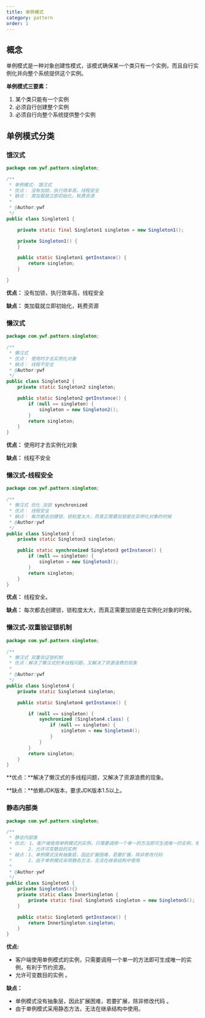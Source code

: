 ```yaml
---
title: 单例模式
category: pattern
order: 1
---
```




## 概念

单例模式是一种对象创建性模式，该模式确保某一个类只有一个实例，而且自行实例化并向整个系统提供这个实例。

**单例模式三要素：**

1. 某个类只能有一个实例
2. 必须自行创建整个实例
3. 必须自行向整个系统提供整个实例



## 单例模式分类

### 饿汉式

```java
package com.ywf.pattern.singleton;

/**
 * 单例模式- 饿汉式
 * 优点： 没有加锁，执行效率高，线程安全
 * 缺点： 类加载就立即初始化，耗费资源
 *
 * @Author:ywf
 */
public class Singleton1 {

    private static final Singleton1 singleton = new Singleton1();

    private Singleton1() {
    }

    public static Singleton1 getInstance() {
        return singleton;
    }

}
```

**优点：** 没有加锁，执行效率高，线程安全

**缺点：** 类加载就立即初始化，耗费资源



### 懒汉式

```java
package com.ywf.pattern.singleton;

/**
 * 懒汉式
 * 优点： 使用时才去实例化对象
 * 缺点： 线程不安全
 * @Author:ywf
 */
public class Singleton2 {
    private static Singleton2 singleton;

    public static Singleton2 getInstance() {
        if (null == singleton) {
            singleton = new Singleton2();
        }
        return singleton;
    }
}
```

**优点：** 使用时才去实例化对象

**缺点：** 线程不安全



### 懒汉式-线程安全

```java
package com.ywf.pattern.singleton;

/**
 * 懒汉式 优化 加锁 synchronized
 * 优点： 线程安全
 * 缺点： 每次都去创建锁，锁粒度太大，而真正需要加锁是在实例化对象的时候
 * @Author:ywf
 */
public class Singleton3 {
    private static Singleton3 singleton;

    public static synchronized Singleton3 getInstance() {
        if (null == singleton) {
            singleton = new Singleton3();
        }
        return singleton;
    }
}
```

**优点：** 线程安全。

**缺点：** 每次都去创建锁，锁粒度太大，而真正需要加锁是在实例化对象的时候。



### 懒汉式-双重验证锁机制

```java
package com.ywf.pattern.singleton;

/**
 * 懒汉式 双重验证锁机制
 * 优点：解决了懒汉式的多线程问题，又解决了资源浪费的现象
 *
 * @Author:ywf
 */
public class Singleton4 {
    private static Singleton4 singleton;

    public static Singleton4 getInstance() {

        if (null == singleton) {
            synchronized (Singleton4.class) {
                if (null == singleton) {
                    singleton = new Singleton4();
                }
            }
        }
        return singleton;
    }
}
```

**优点：**解决了懒汉式的多线程问题，又解决了资源浪费的现象。

**缺点：**依赖JDK版本，要求JDK版本1.5以上。



### 静态内部类

```java
package com.ywf.pattern.singleton;

/**
 * 静态内部类
 * 优点: 1、客户端使用单例模式的实例，只需要调用一个单一的方法即可生成唯一的实例，有利于节约资源
 *      2、允许可变数目的实例
 * 缺点：1、单例模式没有抽象层，因此扩展困难，若要扩展，除非修改代码
 *      2、由于单例模式采用静态方法，无法在继承结构中使用
 *
 * @Author:ywf
 */
public class Singleton5 {
    private Singleton5(){}
    private static class InnerSingleton {
        private static final Singleton5 singleton = new Singleton5();
    }

    public static Singleton5 getInstance() {
        return InnerSingleton.singleton;
    }
}
```

**优点:** 

- 客户端使用单例模式的实例，只需要调用一个单一的方法即可生成唯一的实例，有利于节约资源。           
- 允许可变数目的实例 。

**缺点：**

- 单例模式没有抽象层，因此扩展困难，若要扩展，除非修改代码 。
- 由于单例模式采用静态方法，无法在继承结构中使用。